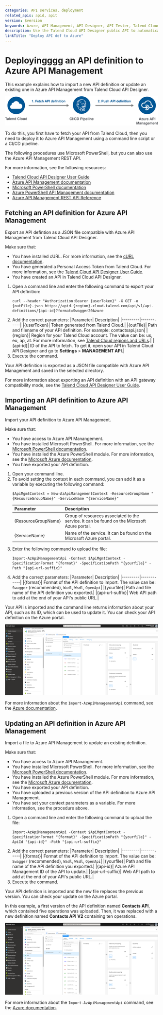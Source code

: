```yaml
---
categories: API services, deployment
related_apis: apid, apit
version: $version
keywords: Azure, API Management, API Designer, API Tester, Talend Cloud
description: Use the Talend Cloud API Designer public API to automatically update your API to Azure API Management.
linkTitle: "Deploy API def to Azure"
---
```


# Deployingggg an API definition to Azure API Management

This example explains how to import a new API definition or update an existing one in Azure API Management from Talend Cloud API Designer.

![Talend Cloud to Aure API Management](/img/talendcloud_to_azure_api_managment.png)

To do this, you first have to fetch your API from Talend Cloud, then you need to deploy it to Azure API Management using a command line script or a CI/CD pipeline.

The following procedures use Microsoft PowerShell, but you can also use the Azure API Management REST API.

For more information, see the following resources:

* [Talend Cloud API Designer User Guide](https://help.talend.com/access/sources/content/map?pageid=tapid_ug&EnrichVersion=Cloud&afs:lang=en)
* [Azure API Management documentation](https://docs.microsoft.com/en-us/azure/api-management/)
* [Microsoft PowerShell documentation](https://docs.microsoft.com/en-us/powershell/scripting/overview?view=powershell-6)
* [Azure PowerShell API Management documentation](https://docs.microsoft.com/en-us/powershell/module/az.apimanagement/?view=azps-2.4.0#api_management)
* [Azure API Management REST API Reference](https://docs.microsoft.com/en-us/rest/api/apimanagement/)

## Fetching an API definition for Azure API Management

Export an API defintion as a JSON file compatible with Azure API Management from Talend Cloud API Designer.

Make sure that:
* You have installed cURL. For more information, see the [cURL documentation](https://curl.haxx.se/docs/).
* You have generated a Personal Access Token from Talend Cloud. For more information, see the [Talend Cloud API Designer User Guide](https://help.talend.com/access/sources/content/map?pageid=tapid_ug&EnrichVersion=Cloud&afs:lang=en).
* You have created an API in Talend Cloud API Designer.

1. Open a command line and enter the following command to export your API definition:
    ```
    curl --header "Authorization:Bearer {userToken}" -X GET -o {outFile}.json https://apid.{region}.cloud.talend.com/api/v1/api-definitions/{api-id}?format=Swagger20Azure
    ```
2. Add the correct parameters:
    |Parameter|	Description|
    |---------|------------|
    |{userToken}|	Token generated from Talend Cloud.|
    |{outFile}|	Path and filename of your API definition. For example: contactsapi.json|
    |{region}|	Region for your Talend Cloud account. The value can be: us, eu, ap, at. For more information, see [Talend Cloud regions and URLs](https://help.talend.com/access/sources/content/map?pageid=talend_cloud_regions&EnrichVersion=Cloud&afs:lang=en).|
    |{api-id}|	ID of the API to fetch. To get it, open your API in Talend Cloud API Designer and go to **Settings** > **MANAGEMENT API**.|
3. Execute the command.

Your API definition is exported as a JSON file compatible with Azure API Management and saved in the selected directory.

For more information about exporting an API definition with an API gateway compatibility mode, see the [Talend Cloud API Designer User Guide](https://help.talend.com/access/sources/content/map?pageid=tapid_ug&EnrichVersion=Cloud&afs:lang=en).

## Importing an API definition to Azure API Management

Import your API definition to Azure API Management.

Make sure that:
* You have access to Azure API Manangement.
* You have installed Microsoft PowerShell. For more information, see the [Microsoft PowerShell documentation](https://docs.microsoft.com/en-us/powershell/scripting/install/installing-powershell?view=powershell-6).
* You have installed the Azure PowerShell module. For more information, see the [Microsoft Azure documentation](https://docs.microsoft.com/en-us/powershell/azure/install-az-ps?view=azps-2.4.0).
* You have exported your API definition.

1. Open your command line.
2. To avoid setting the context in each command, you can add it as a variable by executing the following command:
    ```
    $ApiMgmtContext = New-AzApiManagementContext -ResourceGroupName "{ResourceGroupName}" -ServiceName "{ServiceName}"
    ```
    |Parameter|	Description|
    |---------|------------|
    |{ResourceGroupName}|	Group of resources associated to the service. It can be found on the Microsoft Azure portal.|
    |{ServiceName}|	Name of the service. It can be found on the Microsoft Azure portal.|
3. Enter the following command to upload the file:
    ```
    Import-AzApiManagementApi -Context $ApiMgmtContext -SpecificationFormat "{format}" -SpecificationPath "{yourfile}" -Path "{api-url-suffix}" 
    ```
4. Add the correct parameters:
    |Parameter|	Description|
    |---------|------------|
    |{format}|	Format of the API definition to import. The value can be: `Swagger` (recommended), `Wadl`, `Wsdl`, `OpenApi`|
    |{yourfile}|	Path and file name of the API definition you exported.|
    |{api-url-suffix}|	Web API path to add at the end of your API's public URL.|

Your API is imported and the command line returns information about your API, such as its ID, which can be used to update it. You can check your API definition on the Azure portal.

![Azure Portal](/img/azure_portal.png)

For more information about the `Import-AzApiManagementApi` command, see the [Azure documentation](https://docs.microsoft.com/en-us/powershell/module/az.apimanagement/Import-AzApiManagementApi?view=azps-2.4.0).

## Updating an API definition in Azure API Management

Import a file to Azure API Management to update an existing definition.

Make sure that:
* You have access to Azure API Manangement.
* You have installed Microsoft PowerShell. For more information, see the [Microsoft PowerShell documentation](https://docs.microsoft.com/en-us/powershell/scripting/install/installing-powershell?view=powershell-6).
* You have installed the Azure PowerShell module. For more information, see the [Microsoft Azure documentation](https://docs.microsoft.com/en-us/powershell/azure/install-az-ps?view=azps-2.4.0).
* You have exported your API definition.
* You have uploaded a previous version of the API definition to Azure API Management.
* You have set your context parameters as a variable. For more information, see the procedure above.

1. Open a command line and enter the following command to upload the file:
    ```
    Import-AzApiManagementApi -Context $ApiMgmtContext -SpecificationFormat "{format}" -SpecificationPath "{yourfile}" -ApiId "{api-id}" -Path "{api-url-suffix}"
    ```
2. Add the correct parameters:
     |Parameter|	Description|
    |---------|------------|
    |{format}|	Format of the API definition to import. The value can be: `Swagger` (recommended), `Wadl`, `Wsdl`, `OpenApi`|
    |{yourfile}|	Path and file name of the API definition you exported.|
    |{api-id}|	Azure API Management ID of the API to update.|
    |{api-url-suffix}|	Web API path to add at the end of your API's public URL.|
3. Execute the command.

Your API definition is imported and the new file replaces the previous version. You can check your update on the Azure portal.

In this example, a first version of the API definition named **Contacts API**, which contained five operations was uploaded. Then, it was replaced with a new definition named **Contacts API V2** containing ten operations.

![Azure Portal](/img/azure_portal_2.png)

For more information about the `Import-AzApiManagementApi` command, see the [Azure documentation](https://docs.microsoft.com/en-us/powershell/module/az.apimanagement/Import-AzApiManagementApi?view=azps-2.4.0).

